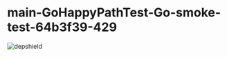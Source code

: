 # main-GoHappyPathTest-Go-smoke-test-64b3f39-429

![depshield](https://depshield.sonatype.org/badges/depshield-prod/main-GoHappyPathTest-Go-smoke-test-64b3f39-429/depshield.svg)
